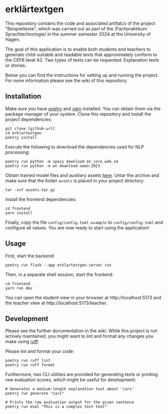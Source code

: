 # erklärtextgen

This repository contains the code and associated artifatcs of the project "Beispieltexte", which was carried out as part of the /Fachpraktikum Sprachtechnologie/ in the summer semester 2024 at the University of Hagen.

The goal of this application is to enable both students and teachers to generate child-suitable and readable texts that approximately conform to the CEFR level A2. Two types of texts can be requested: Explanation texts or stories.

Below you can find the instructions for setting up and running the project. For more information please see the wiki of this repository.

## Installation

Make sure you have [poetry](https://python-poetry.org/) and [yarn](https://classic.yarnpkg.com/en/) installed. You can obtain them via the package manager of your system. Clone this repository and install the project dependencies:

```
git clone [github-url]
cd erklartextgen
poetry install
```

Execute the following to download the dependencies used for NLP processing:

```
poetry run python -m spacy download en_core_web_sm
poetry run python -m wn download oewn:2023
```

Obtain trained model files and auxiliary assets [here](https://drive.google.com/file/d/15KZWG-nOZ8F2VSKxWS4ESaIBow3lQliB/view?usp=sharing). Untar the archive and make sure that the folder `assets` is placed in your project directory.

```
tar -xvf assets.tar.gz
```

Install the frontend dependencies:

```
cd frontend
yarn install
```

Finally, copy the file `config/config.toml.example` to `config/config.toml` and configure all values. You are now ready to start using the application!

## Usage

First, start the backend:

```
poetry run flask --app erklartextgen.server run
```

Then, in a separate shell session, start the frontend:

```
cd frontend
yarn run dev
```

You can open the student view in your browser at http://localhost:5173 and the teacher view at http://localhost:5173/teacher.

## Development

Please see the further documentation in the wiki. While this project is not actively maintained, you might want to lint and format any changes you make using [ruff](https://docs.astral.sh/ruff/):

Please lint and format your code:
```
poetry run ruff lint
poetry run ruff format
```

Furthermore, two CLI utilities are provided for generating texts or printing raw evaluation scores, which might be useful for development:

```
# Generates a medium-length explanation text about 'cars'
poetry run generate "cars" 

# Prints the raw evaluation output for the given sentence
poetry run eval "This is a complex test text" 
```
